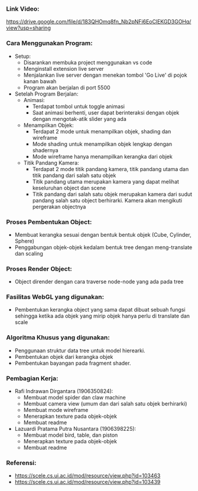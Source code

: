### Link Video:
https://drive.google.com/file/d/183QHOmq8fn_Nb2pNFi6EoClEKGD3GOHq/view?usp=sharing

### Cara Menggunakan Program:
- Setup:
    - Disarankan membuka project menggunakan vs code
    - Menginstall extension live server
    - Menjalankan live server dengan menekan tombol 'Go Live' di pojok kanan bawah
    - Program akan berjalan di port 5500
- Setelah Program Berjalan:
    - Animasi:
        - Terdapat tombol untuk toggle animasi
        - Saat animasi berhenti, user dapat berinteraksi dengan objek dengan mengotak-atik slider yang ada
    - Menampilkan Objek:
        - Terdapat 2 mode untuk menampilkan objek, shading dan wireframe
        - Mode shading untuk menampilkan objek lengkap dengan shadernya
        - Mode wireframe hanya menampilkan kerangka dari objek
    - Titik Pandang Kamera:
        - Terdapat 2 mode titik pandang kamera, titik pandang utama dan titik pandang dari salah satu objek
        - Titik pandang utama merupakan kamera yang dapat melihat keseluruhan object dan scene
        - Titik pandang dari salah satu objek merupakan kamera dari sudut pandang salah satu object berhirarki. Kamera akan mengikuti pergerakan objectnya

### Proses Pembentukan Object:
- Membuat kerangka sesuai dengan bentuk bentuk objek (Cube, Cylinder, Sphere)
- Penggabungan objek-objek kedalam bentuk tree dengan meng-translate dan scaling

### Proses Render Object:
- Object dirender dengan cara traverse node-node yang ada pada tree

### Fasilitas WebGL yang digunakan:
- Pembentukan kerangka object yang sama dapat dibuat sebuah fungsi sehingga ketika ada objek yang mirip objek hanya perlu di translate dan scale

### Algoritma Khusus yang digunakan:
- Penggunaan struktur data tree untuk model hierearki.
- Pembentukan objek dari kerangka objek
- Pembentukan bayangan pada fragment shader.

### Pembagian Kerja:
- Rafi Indrawan Dirgantara (1906350824):
    - Membuat model spider dan claw machine
    - Membuat camera view (umum dan dari salah satu objek berhirarki)
    - Membuat mode wireframe
    - Menerapkan texture pada objek-objek 
    - Membuat readme
- Lazuardi Pratama Putra Nusantara (1906398225):
    - Membuat model bird, table, dan piston
    - Menerapkan texture pada objek-objek
    - Membuat readme

### Referensi:
- https://scele.cs.ui.ac.id/mod/resource/view.php?id=103463
- https://scele.cs.ui.ac.id/mod/resource/view.php?id=103439